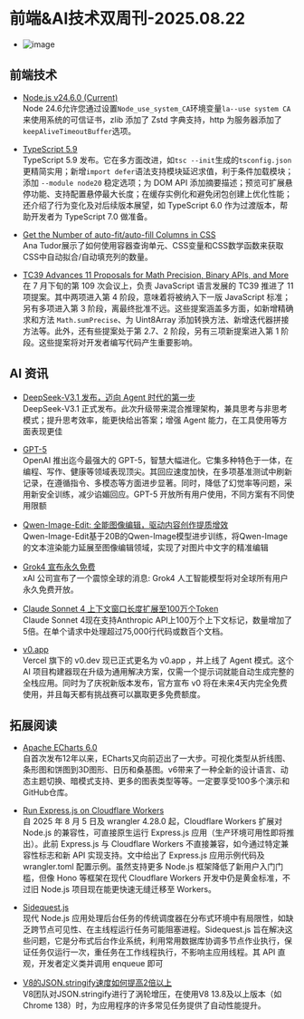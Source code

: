 # 前端&AI技术双周刊-2025.08.22

- ![image](https://gips3.baidu.com/it/u=2264738293,3247770543&fm=3028&app=3028&f=PNG&fmt=auto&q=75&size=f960_412)

## 前端技术
- [Node.js v24.6.0 (Current) ](https://nodejs.org/en/blog/release/v24.6.0)
  <br>Node 24.6允许您通过设置`Node_use_system_CA`环境变量`la--use system CA`来使用系统的可信证书，zlib 添加了 Zstd 字典支持，http 为服务器添加了`keepAliveTimeoutBuffer`选项。

- [TypeScript 5.9](https://devblogs.microsoft.com/typescript/announcing-typescript-5-9/)
  <br>TypeScript 5.9 发布。它在多方面改进，如`tsc --init`生成的`tsconfig.json`更精简实用；新增`import defer`语法支持模块延迟求值，利于条件加载模块；添加 `--module node20` 稳定选项；为 DOM API 添加摘要描述；预览可扩展悬停功能、支持配置悬停最大长度；在缓存实例化和避免闭包创建上优化性能；还介绍了行为变化及对后续版本展望，如 TypeScript 6.0 作为过渡版本，帮助开发者为 TypeScript 7.0 做准备。

- [Get the Number of auto-fit/auto-fill Columns in CSS](https://frontendmasters.com/blog/count-auto-fill-columns/?utm_source=CSS-Weekly&utm_campaign=Issue-618&utm_medium=web)
  <br>Ana Tudor展示了如何使用容器查询单元、CSS变量和CSS数学函数来获取CSS中自动拟合/自动填充列的数量。

- [TC39 Advances 11 Proposals for Math Precision, Binary APIs, and More](https://socket.dev/blog/tc39-advances-11-proposals-for-math-precision-binary-apis-and-more)
  <br>在 7 月下旬的第 109 次会议上，负责 JavaScript 语言发展的 TC39 推进了 11 项提案。其中两项进入第 4 阶段，意味着将被纳入下一版 JavaScript 标准；另有多项进入第 3 阶段，离最终批准不远。这些提案涵盖多方面，如新增精确求和方法 `Math.sumPrecise`、为 Uint8Array 添加转换方法、新增迭代器拼接方法等。此外，还有些提案处于第 2.7、2 阶段，另有三项新提案进入第 1 阶段。这些提案将对开发者编写代码产生重要影响。

## AI 资讯
- [DeepSeek-V3.1 发布，迈向 Agent 时代的第一步](https://mp.weixin.qq.com/s/WUbmBSapVyvxZe6HobD5Qw)
  <br>DeepSeek-V3.1 正式发布。此次升级带来混合推理架构，兼具思考与非思考模式；提升思考效率，能更快给出答案；增强 Agent 能力，在工具使用等方面表现更佳

- [GPT-5](https://openai.com/zh-Hant/index/introducing-gpt-5/)
  <br>OpenAI 推出迄今最强大的 GPT-5，智慧大幅进化。它集多种特色于一体，在编程、写作、健康等领域表现顶尖。其回应速度加快，在多项基准测试中刷新记录，在遵循指令、多模态等方面进步显著。同时，降低了幻觉率等问题，采用新安全训练，减少谄媚回应。GPT-5 开放所有用户使用，不同方案有不同使用限额

- [Qwen-Image-Edit: 全能图像编辑，驱动内容创作提质增效](https://qwenlm.github.io/zh/blog/qwen-image-edit/)
  <br>Qwen-Image-Edit基于20B的Qwen-Image模型进步训练，将Qwen-Image的文本渲染能力延展至图像编辑领域，实现了对图片中文字的精准编辑

- [Grok4 宣布永久免费](https://grok.com)
  <br>xAI 公司宣布了一个震惊全球的消息: Grok4 人工智能模型将对全球所有用户永久免费开放。

- [Claude Sonnet 4 上下文窗口长度扩展至100万个Token](https://x.com/claudeai/status/1955299573620261343)
  <br>Claude Sonnet 4现在支持Anthropic API上100万个上下文标记，数量增加了5倍。在单个请求中处理超过75,000行代码或数百个文档。

- [v0.app](https://vercel.com/blog/v0-app)
  <br>Vercel 旗下的 v0.dev 现已正式更名为 v0.app ，并上线了 Agent 模式。这个 AI 项目构建器现在升级为通用解决方案，仅需一个提示词就能自动生成完整的全栈应用。同时为了庆祝新版本发布，官方宣布 v0 将在未来4天内完全免费使用，并且每天都有挑战赛可以赢取更多免费额度。

## 拓展阅读
- [Apache ECharts 6.0](https://echarts.apache.org/handbook/en/basics/release-note/v6-feature/)
  <br>自首次发布12年以来，ECharts又向前迈出了一大步。可视化类型从折线图、条形图和饼图到3D图形、日历和桑基图。v6带来了一种全新的设计语言、动态主题切换、暗模式支持、更多的图表类型等等。一定要享受100多个演示和GitHub仓库。

- [Run Express.js on Cloudflare Workers](https://jross.me/run-express-js-on-cloudflare-workers/)
  <br>自 2025 年 8 月 5 日及 wrangler 4.28.0 起，Cloudflare Workers 扩展对 Node.js 的兼容性，可直接原生运行 Express.js 应用（生产环境可用性即将推出）。此前 Express.js 与 Cloudflare Workers 不直接兼容，如今通过特定兼容性标志和新 API 实现支持。文中给出了 Express.js 应用示例代码及 wrangler.toml 配置示例。虽然支持更多 Node.js 框架降低了新用户入门门槛，但像 Hono 等框架在现代 Cloudflare Workers 开发中仍是黄金标准，不过旧 Node.js 项目现在能更快速无缝迁移至 Workers。

- [Sidequest.js](https://sidequestjs.com/posts/intro-to-sidequest/)
  <br>现代 Node.js 应用处理后台任务的传统调度器在分布式环境中有局限性，如缺乏跨节点可见性、在主线程运行任务可能阻塞进程。Sidequest.js 旨在解决这些问题，它是分布式后台作业系统，利用常用数据库协调多节点作业执行，保证任务仅运行一次，重任务在工作线程执行，不影响主应用线程。其 API 直观，开发者定义类并调用 enqueue 即可

- [V8的JSON.stringify速度如何提高2倍以上](https://v8.dev/blog/json-stringify)
  <br>V8团队对JSON.stringify进行了涡轮增压，在使用V8 13.8及以上版本（如Chrome 138）时，为应用程序的许多常见任务提供了自动性能提升。

